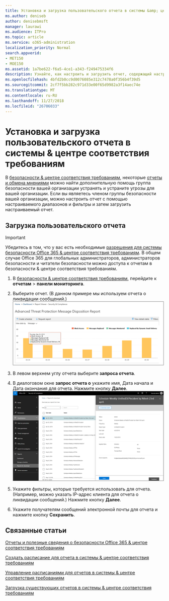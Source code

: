 ```yaml
---
title: Установка и загрузка пользовательского отчета в системы &amp; центре соответствия требованиям
ms.author: deniseb
author: denisebmsft
manager: laurawi
ms.audience: ITPro
ms.topic: article
ms.service: o365-administration
localization_priority: Normal
search.appverid:
- MET150
- MOE150
ms.assetid: 1a7be622-f6a5-4ce1-a343-f249475334f6
description: Узнайте, как настроить и загрузить отчет, содержащий настраиваемый диапазон дат и фильтры безопасности &amp; центре соответствия требованиям.
ms.openlocfilehash: 4bfd2b0cc9d0076085e312c7478a0f356b4f39d5
ms.sourcegitcommit: 2cf7f5bb282c971d33e00f65d9982a3f14aec74e
ms.translationtype: MT
ms.contentlocale: ru-RU
ms.lasthandoff: 11/27/2018
ms.locfileid: "26706033"
---
```

# <a name="set-up-and-download-a-custom-report-in-the-security-amp-compliance-center"></a>Установка и загрузка пользовательского отчета в системы &amp; центре соответствия требованиям

В [безопасности &amp; центре соответствия требованиям](https://security.microsoft.com), некоторые [отчеты и обмена мнениями](reports-and-insights-in-security-and-compliance.md) можно найти дополнительную помощь группа безопасности вашей организации устранять и устраните угрозы для вашей организации. Если вы являетесь членом группы безопасности вашей организации, можно настроить отчет с помощью настраиваемого диапазонов и фильтры и затем загрузить настраиваемый отчет. 
  
## <a name="download-a-custom-report"></a>Загрузка пользовательского отчета

> [!IMPORTANT]
> Убедитесь в том, что у вас есть необходимые [разрешения для системы безопасности Office 365 &amp; центре соответствия требованиям](permissions-in-the-security-and-compliance-center.md). В общем случае Office 365 для глобальных администраторов, администраторов безопасности и читатели безопасности можно доступа к отчетам в безопасности &amp; центре соответствия требованиям. 
  
1. В [безопасности &amp; центре соответствия требованиям](https://security.microsoft.com), перейдите к **отчетам** \> **панели мониторинга**.
    
2. Выберите отчет. (В данном примере мы используем отчета о ликвидации сообщений.)<br/>![Выберите запрос отчета, чтобы загрузить отчет](media/b566925d-b9d9-453d-9bdd-f2637c7ba140.png)
  
3. В левом верхнем углу отчета выберите **запроса отчета**.
    
4. В диалоговом окне **запрос отчета о** укажите имя, Дата начала и Дата окончания для отчета. Нажмите кнопку **Далее**.<br/>![В разделе Безопасность &amp; центре соответствия требованиям, выберите отчеты о \> отчеты для загрузки](media/65e625f5-c98c-49fc-9c1f-8c80ec8308fd.png)
  
5. Укажите фильтры, которые требуется использовать для отчета. (Например, можно указать IP-адрес клиента для отчета о ликвидации сообщений.) Нажмите кнопку **Далее**.
    
6. Укажите получателям сообщений электронной почты для отчета и нажмите кнопку **Сохранить**.
    
## <a name="related-topics"></a>Связанные статьи

[Отчеты и полезные сведения о безопасности Office 365 &amp; центре соответствия требованиям](reports-and-insights-in-security-and-compliance.md)
  
[Создать расписание для отчета в системы &amp; центре соответствия требованиям](create-a-schedule-for-a-report.md)
  
[Управление расписаниями для отчетов в системы &amp; центре соответствия требованиям](manage-schedules-for-multiple-reports.md)
  
[Загрузка существующих отчетов в системы &amp; центре соответствия требованиям](download-existing-reports.md)
  

